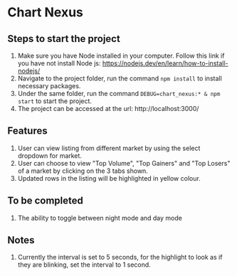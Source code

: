 # Chart Nexus

## Steps to start the project
1. Make sure you have Node installed in your computer. Follow this link if you have not install Node js: https://nodejs.dev/en/learn/how-to-install-nodejs/
1. Navigate to the project folder, run the command `npm install` to install necessary packages.
1. Under the same folder, run the command `DEBUG=chart_nexus:* & npm start` to start the project.
1. The project can be accessed at the url: http://localhost:3000/

## Features
1. User can view listing from different market by using the select dropdown for market.
1. User can choose to view "Top Volume", "Top Gainers" and "Top Losers" of a market by clicking on the 3 tabs shown.
1. Updated rows in the listing will be highlighted in yellow colour.

## To be completed
1. The ability to toggle between night mode and day mode

## Notes
1. Currently the interval is set to 5 seconds, for the highlight to look as if they are blinking, set the interval to 1 second. 